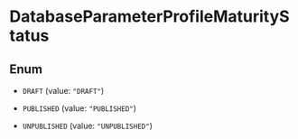 

# DatabaseParameterProfileMaturityStatus

## Enum


* `DRAFT` (value: `"DRAFT"`)

* `PUBLISHED` (value: `"PUBLISHED"`)

* `UNPUBLISHED` (value: `"UNPUBLISHED"`)



